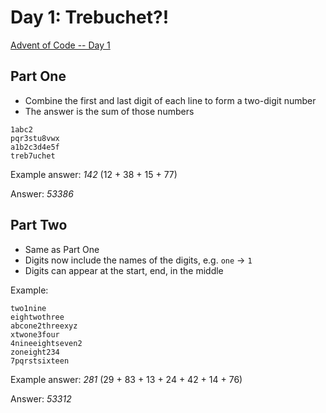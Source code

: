 # Day 1: Trebuchet?!

[Advent of Code -- Day 1](https://adventofcode.com/2023/day/1)

## Part One

- Combine the first and last digit of each line to form a two-digit number
- The answer is the sum of those numbers

```
1abc2
pqr3stu8vwx
a1b2c3d4e5f
treb7uchet
```

Example answer: _142_ (12 + 38 + 15 + 77)

Answer: _53386_

## Part Two

- Same as Part One
- Digits now include the names of the digits, e.g. `one` -> `1`
- Digits can appear at the start, end, in the middle

Example:

```
two1nine
eightwothree
abcone2threexyz
xtwone3four
4nineeightseven2
zoneight234
7pqrstsixteen
```

Example answer: _281_ (29 + 83 + 13 + 24 + 42 + 14 + 76)

Answer: _53312_